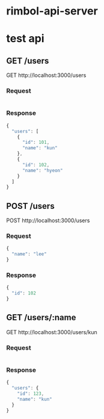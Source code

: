 # rimbol-api-server

# test api

## GET /users

GET http://localhost:3000/users
### Request
```
```

### Response
```javascript
{
  "users": [
    {
      "id": 101,
      "name": "kun"
    },
    {
      "id": 102,
      "name": "hyeon"
    }
  ]
}
```

## POST /users

POST http://localhost:3000/users
### Request
```javascript
{
  "name": "lee"
}
```

### Response
```javascript
{
  "id": 102
}
```


## GET /users/:name


GET http://localhost:3000/users/kun
### Request
```
```

### Response
```javascript
{
  "users": {
    "id": 123,
    "name": "kun"
  }
}
```


